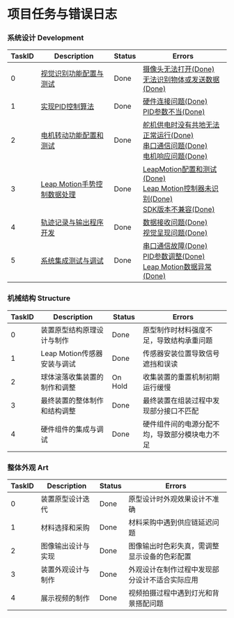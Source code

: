 # 项目任务与错误日志

### 系统设计 Development 

| TaskID | Description                                   | Status  | Errors                                                                                                                                                         |
|--------|-----------------------------------------------|---------|----------------------------------------------------------------------------------------------------------------------------------------------------------------|
| 0      | [视觉识别功能配置与测试](Visual-Identification.md)       | Done    | [摄像头无法打开(Done)](Visual-Identification.md#A)<br/>[无法识别物体或发送数据(Done)](Visual-Identification.md#A)                                                                |
| 1      | [实现PID控制算法](PID.md)                           | Done    | [硬件连接问题(Done)](PID.md#A)<br/>[PID参数不当(Done)](PID.md#A)                                                                                                         |
| 2      | [电机转动功能配置和测试](TripleServoController.md)       | Done    | [舵机供电时没有共地无法正常运行(Done)](ErrorReport.md)<br/>[串口通信问题(Done)](TripleServoController.md#A)<br/>[电机响应问题(Done)](TripleServoController.md#A)                          |
| 3      | [Leap Motion手势控制数据处理](Leap-Motion手势控制数据处理.md) | Done    | [LeapMotion配置和测试(Done)](LeapMotion-Configration.md)<br/>[Leap Motion控制器未识别(Done)](LeapMotion-Configration.md)<br/>[SDK版本不兼容(Done)](LeapMotion-Configration.md) |
| 4      | [轨迹记录与输出程序开发](TrajectoryGeneration.md)        | Done    | [数据接收问题(Done)](TrajectoryGeneration.md#A)<br/>[视觉呈现问题(Done)](TrajectoryGeneration.md#A)                                                                        |
| 5      | [系统集成测试与调试](系统集成测试与调试.md)                     | Done    | [串口通信故障(Done)](TripleServoController.md#A)<br/>[PID参数调整(Done)](PID.md#A)<br/>[Leap Motion数据异常(Done)](Leap-Motion手势控制数据处理.md#A)                                 |


### 机械结构 Structure

| TaskID  | Description                            | Status   | Errors                   |
|---------|----------------------------------------|----------|--------------------------|
| 0       | 装置原型结构原理设计与制作                          | Done     | 原型制作时材料强度不足，导致结构承重问题     |
| 1       | Leap Motion传感器安装与调试                    | Done     | 传感器安装位置导致信号遮挡和误读         |
| 2       | 球体滚落收集装置的制作和调整                         | On Hold  | 收集装置的重置机制初期运行缓慢          |
| 3       | 最终装置的整体制作和结构调整                         | Done     | 最终装置在组装过程中发现部分接口不匹配      |
| 4       | 硬件组件的集成与调试                             | Done     | 硬件组件间的电源分配不均，导致部分模块电力不足  |

### 整体外观 Art

| TaskID   | Description      | Status   | Errors                  |
|----------|------------------|----------|-------------------------|
| 0        | 装置原型设计迭代         | Done     | 原型设计时外观效果设计不准确          |
| 1        | 材料选择和采购          | Done     | 材料采购中遇到供应链延迟问题          |
| 2        | 图像输出设计与实现        | Done     | 图像输出时色彩失真，需调整显示设备的色彩配置  |
| 3        | 装置外观设计与制作        | Done     | 外观设计在制作过程中发现部分设计不适合实际应用 |
| 4        | 展示视频的制作          | Done     | 视频拍摄过程中遇到灯光和背景搭配问题      |


